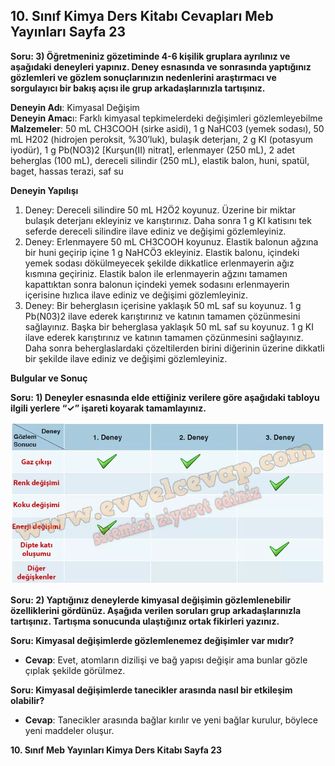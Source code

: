 ## 10. Sınıf Kimya Ders Kitabı Cevapları Meb Yayınları Sayfa 23

**Soru: 3) Öğretmeniniz gözetiminde 4-6 kişilik gruplara ayrılınız ve aşağıdaki deneyleri yapınız. Deney esnasında ve sonrasında yaptığınız gözlemleri ve gözlem sonuçlarınızın nedenlerini araştırmacı ve sorgulayıcı bir bakış açısı ile grup arkadaşlarınızla tartışınız.**

**Deneyin Adı**: Kimyasal Değişim  
 **Deneyin Amac**ı: Farklı kimyasal tepkimelerdeki değişimleri gözlemleyebilme  
 **Malzemeler**: 50 mL CH3COOH (sirke asidi), 1 g NaHC03 (yemek sodası), 50 mL H202 (hidrojen peroksit, %30’luk), bulaşık deterjanı, 2 g KI (potasyum iyodür), 1 g Pb(NO3)2 [Kurşun(II) nitrat], erlenmayer (250 mL), 2 adet beherglas (100 mL), dereceli silindir (250 mL), elastik balon, huni, spatül, baget, hassas terazi, saf su

**Deneyin Yapılışı**

1. Deney: Dereceli silindire 50 mL H2Ö2 koyunuz. Üzerine bir miktar bulaşık deterjanı ekleyiniz ve karıştırınız. Daha sonra 1 g KI katisını tek seferde dereceli silindire ilave ediniz ve değişimi gözlemleyiniz.  
 2. Deney: Erlenmayere 50 mL CH3COOH koyunuz. Elastik balonun ağzına bir huni geçirip içine 1 g NaHCÖ3 ekleyiniz. Elastik balonu, içindeki yemek sodası dökülmeyecek şekilde dikkatlice erlenmayerin ağız kısmına geçiriniz. Elastik balon ile erlenmayerin ağzını tamamen kapattıktan sonra balonun içindeki yemek sodasını erlenmayerin içerisine hızlıca ilave ediniz ve değişimi gözlemleyiniz.  
 3. Deney: Bir beherglasın içerisine yaklaşık 50 mL saf su koyunuz. 1 g Pb(N03)2 ilave ederek karıştırınız ve katının tamamen çözünmesini sağlayınız. Başka bir beherglasa yaklaşık 50 mL saf su koyunuz. 1 g KI ilave ederek karıştırınız ve katının tamamen çözünmesini sağlayınız. Daha sonra beherglaslardaki çözeltilerden birini diğerinin üzerine dikkatli bir şekilde ilave ediniz ve değişimi gözlemleyiniz.

**Bulgular ve Sonuç**

**Soru: 1) Deneyler esnasında elde ettiğiniz verilere göre aşağıdaki tabloyu ilgili yerlere “✓” işareti koyarak tamamlayınız.**

![](./image1.webp)

**Soru: 2) Yaptığınız deneylerde kimyasal değişimin gözlemlenebilir özelliklerini gördünüz. Aşağıda verilen soruları grup arkadaşlarınızla tartışınız. Tartışma sonucunda ulaştığınız ortak fikirleri yazınız.**

**Soru: Kimyasal değişimlerde gözlemlenemez değişimler var mıdır?**

* **Cevap**: Evet, atomların dizilişi ve bağ yapısı değişir ama bunlar gözle çıplak şekilde görülmez.

**Soru: Kimyasal değişimlerde tanecikler arasında nasıl bir etkileşim olabilir?**

* **Cevap**: Tanecikler arasında bağlar kırılır ve yeni bağlar kurulur, böylece yeni maddeler oluşur.

**10. Sınıf Meb Yayınları Kimya Ders Kitabı Sayfa 23**